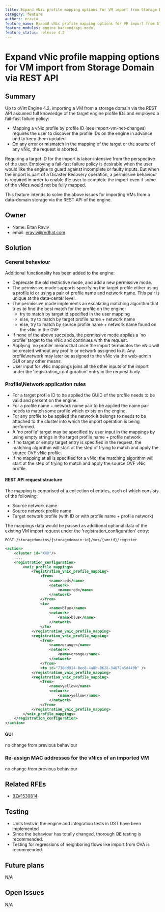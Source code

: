 ```yaml
---
title: Expand vNic profile mapping options for VM import from Storage Domain via REST API
category: feature
authors: eraviv
feature_name: Expand vNic profile mapping options for VM import from Storage Domain via REST API
feature_modules: engine backend/api-model
feature_status: release 4.2
---
```


# Expand vNic profile mapping options for VM import from Storage Domain via REST API

## Summary

Up to oVirt Engine 4.2, importing a VM from a storage domain via the REST API 
assumed full knowledge of the target engine profile IDs and employed a fail-fast 
failure policy:

* Mapping a vNic profile by profile ID (see import-vm-net-changes) requires the
  user to discover the profile IDs on the engine in advance and to keep them 
  updated.
* On any error or mismatch in the mapping of the target or the source of any vNic, 
  the request is aborted.

Requiring a target ID for the import is labor-intensive from the perspective of
the user.
Employing a fail-fast failure policy is desirable when the user would like the 
engine to guard against incomplete or faulty inputs. But when the import is part 
of a Disaster Recovery operation, a permissive behaviour is required in order to 
enable the user to complete the import even if some of the vNics would not be 
fully mapped. 

This feature intends to solve the above issues for importing VMs from a 
data-domain storage via the REST API of the engine.

## Owner

*   Name: Eitan Raviv
*   email: <eraviv@redhat.com>

## Solution

### General behaviour

Additional functionality has been added to the engine:

* Deprecate the old restrictive mode, and add a new permissive mode.
* The permissive mode supports specifying the target profile either using a
  profile id or using a pair of profile name and network name. This pair is
  unique at the data-center level.
* The permissive mode implements an escalating matching algorithm that tries
   to find the best match for the profile on the engine: 
	* try to match by target id specified in the user mapping
	* else, try to match by target profile name + network name
	* else, try to match by source profile name + network name
	  found on the vNic in the OVF
* If none of the above succeeds, the permissive mode applies a 'no profile' 
  target to the vNic and continues with the request.
* Applying 'no profile' means that once the import terminates the vNic will 
  be created without any profile or network assigned to it. Any profile\network 
  may later be assigned to the vNic via the web-admin GUI or any other means.  
* User input for vNic mappings joins all the other inputs of the import under
  the 'registration_configuration' entry in the request body. 



### Profile\Network application rules
* For a target profile ID to be applied the GUID of the profile needs
  to be valid and present on the engine.
* For a profile name + network name pair to be applied the name pair needs to 
  match some profile which exists on the engine.
* For any profile to be applied the network it belongs to needs to be attached 
  to the cluster into which the import operation is being performed.
* A 'no profile' target may be specified by user input in the mappings by using 
  empty strings in the target profile name + profile network.
* If no target or empty target entry is specified in the request, the matching 
  algorithm will start at the step of trying to match and apply the source OVF
  vNic profile.  
* If no mapping at all is specified for a vNic, the matching algorithm will 
  start at the step of trying to match and apply the source OVF vNic profile.


#### REST API request structure

The mapping is comprised of a collection of entries, each of which consists
of the following:

* Source network name
* Source network profile name
* Target network profile (with ID or with profile name + profile network)

The mappings data would be passed as additional optional data of the 
existing VM import request under the 'registration_configuration' entry:

```
POST /storagedomains/{storagedomain:id}/vms/{vm:id}/register
```

```xml
<action>
    <cluster id="XXX"/>
    ....
    <registration_configuration>
	    <vnic_profile_mappings>
	        <registration_vnic_profile_mapping>
	        	<from>
	        		<name>red</name>
	        		<network>
	        			<name>red</name>
					</network>
				</from>
				<to>
	        		<name>blue</name>
	        		<network>
	        			<name>blue</name>
					</network>
				</to>
	        </registration_vnic_profile_mapping>
	        <registration_vnic_profile_mapping>
	        	<from>
	        		<name>orange</name>
	        		<network>
	        			<name>orange</name>
					</network>
				</from>
				<to id="738dd914-8ec8-4a8b-8628-34672a5d449b" />
	        </registration_vnic_profile_mapping>
	        <registration_vnic_profile_mapping>
	        	<from>
	        		<name>yellow</name>
	        		<network>
	        			<name>yellow</name>
					</network>
				</from>
	        </registration_vnic_profile_mapping>
	    </vnic_profile_mappings>
    </registration_configuration>
</action>
```


#### GUI
no change from previous behaviour


### Re-assign MAC addresses for the vNics of an imported VM
no change from previous behaviour


## Related RFEs
* [BZ#1530814](https://bugzilla.redhat.com/show_bug.cgi?id=1530814)

## Testing

* Units tests in the engine and integration tests in OST have been implemented
* Since the behaviour has totally changed, thorough QE testing is recommended.
* Testing for regressions of neighboring flows like import from OVA is recommended.

## Future plans
N/A
 
## Open Issues
N/A
